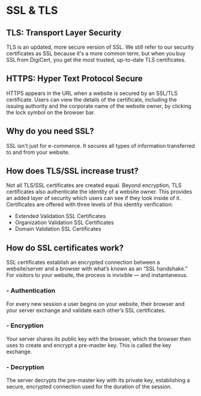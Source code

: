 # SSL & TLS

## TLS: Transport Layer Security

TLS is an updated, more secure version of SSL. We still refer to our security certificates as SSL because it's a more common term, but when you buy SSL from DigiCert, you get the most trusted, up-to-date TLS certificates.

## HTTPS: Hyper Text Protocol Secure

HTTPS appears in the URL when a website is secured by an SSL/TLS certificate. Users can view the details of the certificate, including the issuing authority and the corporate name of the website owner, by clicking the lock symbol on the browser bar.

## Why do you need SSL?

SSL isn't just for e-commerce. It secures all types of information transferred to and from your website.

## How does TLS/SSL increase trust?

Not all TLS/SSL certificates are created equal. Beyond encryption, TLS certificates also authenticate the identity of a website owner. This provides an added layer of security which users can see if they look inside of it. Certificates are offered with three levels of this identity verification:

- Extended Validation SSL Certificates
- Organization Validation SSL Certificates
- Domain Validation SSL Certificates

## How do SSL certificates work?

SSL certificates establish an encrypted connection between a website/server and a browser with what’s known as an “SSL handshake.” For visitors to your website, the process is invisible — and instantaneous.

### - Authentication

For every new session a user begins on your website, their browser and your server exchange and validate each other’s SSL certificates.

### - Encryption

Your server shares its public key with the browser, which the browser then uses to create and encrypt a pre-master key. This is called the key exchange.

### - Decryption

The server decrypts the pre-master key with its private key, establishing a secure, encrypted connection used for the duration of the session.

